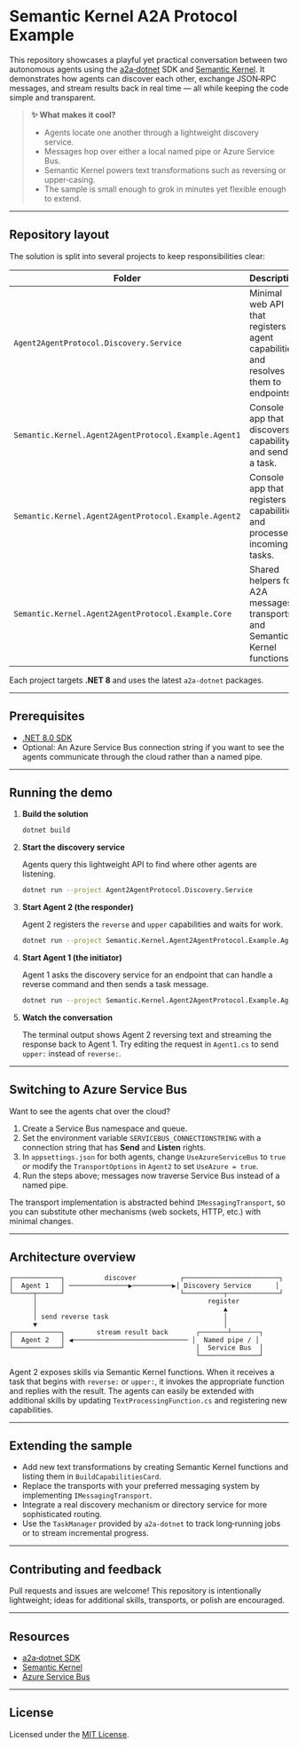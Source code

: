 # Semantic Kernel A2A Protocol Example

This repository showcases a playful yet practical conversation between two autonomous agents using the [a2a‑dotnet](https://github.com/a2aproject/a2a-dotnet) SDK and [Semantic Kernel](https://github.com/microsoft/semantic-kernel).  It demonstrates how agents can discover each other, exchange JSON‑RPC messages, and stream results back in real time — all while keeping the code simple and transparent.

> **✨ What makes it cool?**
>
> * Agents locate one another through a lightweight discovery service.
> * Messages hop over either a local named pipe or Azure Service Bus.
> * Semantic Kernel powers text transformations such as reversing or upper‑casing.
> * The sample is small enough to grok in minutes yet flexible enough to extend.

---

## Repository layout

The solution is split into several projects to keep responsibilities clear:

| Folder | Description |
| ------ | ----------- |
| `Agent2AgentProtocol.Discovery.Service` | Minimal web API that registers agent capabilities and resolves them to endpoints. |
| `Semantic.Kernel.Agent2AgentProtocol.Example.Agent1` | Console app that discovers a capability and sends a task. |
| `Semantic.Kernel.Agent2AgentProtocol.Example.Agent2` | Console app that registers capabilities and processes incoming tasks. |
| `Semantic.Kernel.Agent2AgentProtocol.Example.Core` | Shared helpers for A2A messages, transports, and Semantic Kernel functions. |

Each project targets **.NET 8** and uses the latest `a2a-dotnet` packages.

---

## Prerequisites

- [.NET 8.0 SDK](https://dotnet.microsoft.com/download)
- Optional: An Azure Service Bus connection string if you want to see the agents communicate through the cloud rather than a named pipe.

---

## Running the demo

1. **Build the solution**

   ```bash
   dotnet build
   ```

2. **Start the discovery service**

   Agents query this lightweight API to find where other agents are listening.

   ```bash
   dotnet run --project Agent2AgentProtocol.Discovery.Service
   ```

3. **Start Agent 2 (the responder)**

   Agent 2 registers the `reverse` and `upper` capabilities and waits for work.

   ```bash
   dotnet run --project Semantic.Kernel.Agent2AgentProtocol.Example.Agent2
   ```

4. **Start Agent 1 (the initiator)**

   Agent 1 asks the discovery service for an endpoint that can handle a reverse command and then sends a task message.

   ```bash
   dotnet run --project Semantic.Kernel.Agent2AgentProtocol.Example.Agent1
   ```

5. **Watch the conversation**

   The terminal output shows Agent 2 reversing text and streaming the response back to Agent 1.  Try editing the request in `Agent1.cs` to send `upper:` instead of `reverse:`.

---

## Switching to Azure Service Bus

Want to see the agents chat over the cloud?

1. Create a Service Bus namespace and queue.
2. Set the environment variable `SERVICEBUS_CONNECTIONSTRING` with a connection string that has **Send** and **Listen** rights.
3. In `appsettings.json` for both agents, change `UseAzureServiceBus` to `true` *or* modify the `TransportOptions` in `Agent2` to set `UseAzure = true`.
4. Run the steps above; messages now traverse Service Bus instead of a named pipe.

The transport implementation is abstracted behind `IMessagingTransport`, so you can substitute other mechanisms (web sockets, HTTP, etc.) with minimal changes.

---

## Architecture overview

```
┌────────────┐          discover           ┌────────────────────────┐
│  Agent 1   │ ───────────────▶──────────▶│ Discovery Service      │
└─────┬──────┘                             └──────────┬─────────────┘
      │                                           register
      │                                               ▲
      │ send reverse task                             │
      ▼                                               │
┌────────────┐        stream result back       ┌───────┴───────┐
│  Agent 2   │ ◀───────────────────────────── │  Named pipe / │
└────────────┘                                 │  Service Bus  │
                                               └───────────────┘
```

Agent 2 exposes skills via Semantic Kernel functions.  When it receives a task that begins with `reverse:` or `upper:`, it invokes the appropriate function and replies with the result.  The agents can easily be extended with additional skills by updating `TextProcessingFunction.cs` and registering new capabilities.

---

## Extending the sample

- Add new text transformations by creating Semantic Kernel functions and listing them in `BuildCapabilitiesCard`.
- Replace the transports with your preferred messaging system by implementing `IMessagingTransport`.
- Integrate a real discovery mechanism or directory service for more sophisticated routing.
- Use the `TaskManager` provided by `a2a-dotnet` to track long‑running jobs or to stream incremental progress.

---

## Contributing and feedback

Pull requests and issues are welcome!  This repository is intentionally lightweight; ideas for additional skills, transports, or polish are encouraged.

---

## Resources

- [a2a‑dotnet SDK](https://github.com/a2aproject/a2a-dotnet)
- [Semantic Kernel](https://github.com/microsoft/semantic-kernel)
- [Azure Service Bus](https://learn.microsoft.com/azure/service-bus-messaging/service-bus-messaging-overview)

---

## License

Licensed under the [MIT License](LICENSE).

